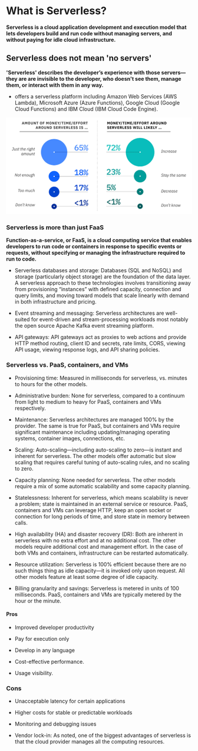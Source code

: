 # What is Serverless?
**Serverless is a cloud application development and execution model that lets developers build and run code without managing servers, and without paying for idle cloud infrastructure.**

## Serverless does not mean 'no servers'

**'Serverless' describes the developer’s experience with those servers—they are are invisible to the developer, who doesn't see them, manage them, or interact with them in any way.**

- offers a serverless platform including Amazon Web Services (AWS Lambda), Microsoft Azure (Azure Functions), Google Cloud (Google Cloud Functions) and IBM Cloud (IBM Cloud Code Engine). 

![image](./comparison_new%20(1).png)

### Serverless is more than just FaaS

**Function-as-a-service, or FaaS, is a cloud computing service that enables developers to run code or containers in response to specific events or requests, without specifying or managing the infrastructure required to run to code.**

- Serverless databases and storage: Databases (SQL and NoSQL) and storage (particularly object storage) are the foundation of the data layer. A serverless approach to these technologies involves transitioning away from provisioning “instances” with defined capacity, connection and query limits, and moving toward models that scale linearly with demand in both infrastructure and pricing.

- Event streaming and messaging: Serverless architectures are well-suited for event-driven and stream-processing workloads most notably the open source Apache Kafka event streaming platform.

- API gateways: API gateways act as proxies to web actions and provide HTTP method routing, client ID and secrets, rate limits, CORS, viewing API usage, viewing response logs, and API sharing policies.

### Serverless vs. PaaS, containers, and VMs

- Provisioning time: Measured in milliseconds for serverless, vs. minutes to hours for the other models.

- Administrative burden: None for serverless, compared to a continuum from light to medium to heavy for PaaS, containers and VMs respectively.

- Maintenance: Serverless architectures are managed 100% by the provider. The same is true for PaaS, but containers and VMs require significant maintenance including updating/managing operating systems, container images, connections, etc.

- Scaling: Auto-scaling—including auto-scaling to zero—is instant and inherent for serverless. The other models offer automatic but slow scaling that requires careful tuning of auto-scaling rules, and no scaling to zero.

- Capacity planning: None needed for serverless. The other models require a mix of some automatic scalability and some capacity planning.

- Statelessness: Inherent for serverless, which means scalability is never a problem; state is maintained in an external service or resource. PaaS, containers and VMs can leverage HTTP, keep an open socket or connection for long periods of time, and store state in memory between calls.

- High availability (HA) and disaster recovery (DR): Both are inherent in serverless with no extra effort and at no additional cost. The other models require additional cost and management effort. In the case of both VMs and containers, infrastructure can be restarted automatically.

- Resource utilization: Serverless is 100% efficient because there are no such things thing as idle capacity—it is invoked only upon request. All other models feature at least some degree of idle capacity.

- Billing granularity and savings: Serverless is metered in units of 100 milliseconds. PaaS, containers and VMs are typically metered by the hour or the minute.

#### Pros

- Improved developer productivity

- Pay for execution only

- Develop in any language


- Cost-effective performance.

- Usage visibility. 

### Cons

- Unacceptable latency for certain applications

- Higher costs for stable or predictable workloads

- Monitoring and debugging issues

- Vendor lock-in: As noted, one of the biggest advantages of serverless is that the cloud provider manages all the computing resources. 


